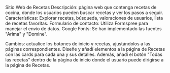 Sitio Web de Recetas 
Descripción: página web que contenga recetas de cocina, donde los usuarios pueden buscar recetas y ver los pasos a seguir. 
Características: Explorar recetas, búsqueda, valoraciones de usuarios, lista de recetas favoritas. 
Formulario de contacto: Utiliza Formspree para manejar el envío de datos. 
Google Fonts: Se han implementado las fuentes "Arima" y "Domine".

Cambios: actualice los botones de inicio y recetas, ajustándolos a las páginas correspondientes. 
Diseñe y añadí elementos a la página de Recetas con las cards para cada una y sus detalles.
Además, añadí el botón "Todas las recetas" dentro de la página de inicio donde el usuario puede dirigirse a la página de Recetas.